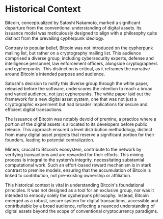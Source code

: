 # Historical Context

Bitcoin, conceptualized by Satoshi Nakamoto, marked a significant departure from the conventional understanding of digital assets. Its issuance model was meticulously designed to align with a philosophy quite distinct from the prevailing cypherpunk ideology.

Contrary to popular belief, Bitcoin was not introduced on the cypherpunk mailing list, but rather on a cryptography mailing list. This audience comprised a diverse group, including cybersecurity experts, defense and intelligence personnel, law enforcement officers, alongside cryptographers and cypherpunks. This distinction is critical, as it reframes the narrative around Bitcoin's intended purpose and audience.

Satoshi's decision to notify this diverse group through the white paper, released before the software, underscores the intention to reach a broad and varied audience, not just cypherpunks. The white paper laid out the framework for a new digital asset system, one that was not just a cryptographic experiment but had broader implications for secure and efficient digital transactions.

The issuance of Bitcoin was notably devoid of premine, a practice where a portion of the digital assets is allocated to its developers before public release. This approach ensured a level distribution methodology, distinct from many digital asset projects that reserve a significant portion for their founders, leading to potential centralization.

Miners, crucial to Bitcoin’s ecosystem, contribute to the network by verifying transactions and are rewarded for their efforts. This mining process is integral to the system’s integrity, necessitating substantial computational work. Such an effort-based reward mechanism is in stark contrast to premine models, ensuring that the accumulation of Bitcoin is linked to contribution, not pre-existing ownership or affiliation.

This historical context is vital in understanding Bitcoin's foundational principles. It was not designed as a tool for an exclusive group, nor was it intended to embody solely the cypherpunk philosophy. Instead, Bitcoin emerged as a robust, secure system for digital transactions, accessible and contributable by a broad audience, reflecting a nuanced understanding of digital assets beyond the scope of conventional cryptocurrency paradigms.
